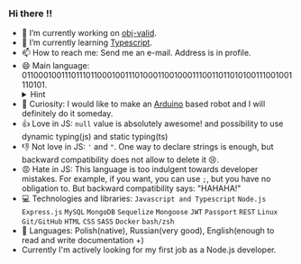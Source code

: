### Hi there :bangbang:


- 🔭 I’m currently working on [obj-valid](https://github.com/Iicytower/obj-valid).
- 🌱 I’m currently learning [Typescript](https://www.typescriptlang.org/).
- 📫 How to reach me: Send me an e-mail. Address is in profile.
- 😄 Main language: 011000100111011101100010011101000110010001110011011010100111001001110101. 
  <details>
    <summary>Hint</summary>
    b=a
  </details>
- :tada: Curiosity: I would like to make an [Arduino](https://www.arduino.cc/) based robot and I will definitely do it someday.
- :+1: Love in JS: `null` value is absolutely awesome! and possibility to use dynamic typing(js) and static typing(ts)
- :-1: Not love in JS: `'` and `"`. One way to declare strings is enough, but backward compatibility does not allow to delete it :cry:. 
- :rage: Hate in JS: This language is too indulgent towards developer mistakes. For example, if you want, you can use `;`, but you have no obligation to. But backward compatibility says: "HAHAHA!"
- :computer: Technologies and libraries: `Javascript and Typescript` `Node.js` `Express.js` `MySQL` `MongoDB` `Sequelize` `Mongoose` `JWT` `Passport` `REST` `Linux` `Git/GitHub` `HTML` `CSS` `SASS` `Docker` `bash/zsh`
- :closed_book: Languages: Polish(native), Russian(very good), English(enough to read and write documentation +)
- Currently I'm actively looking for my first job as a Node.js developer. 

<!--[I started writing a blog about the basics of JS programming](https://podstawynode.blogspot.com/) -->
